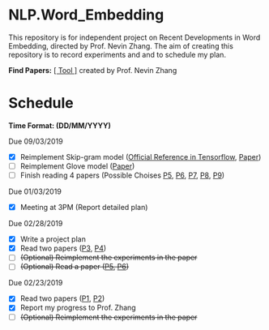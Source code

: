 # NLP.Word_Embedding
This repository is for independent project on Recent Developments in Word Embedding, directed by Prof. Nevin Zhang. The aim of creating this repository is to record experiments and and to schedule my plan.

**Find Papers:** [[ Tool ]](http://aipano.cse.ust.hk/p11/) created by Prof. Nevin Zhang

# Schedule 
**Time Format: (DD/MM/YYYY)**

Due 09/03/2019
- [x] Reimplement Skip-gram model  ([Official Reference in Tensorflow](https://www.tensorflow.org/tutorials/representation/word2vec), [Paper](https://arxiv.org/pdf/1301.3781.pdf))
- [ ] Reimplement Glove model ([Paper](https://nlp.stanford.edu/pubs/glove.pdf))
- [ ] Finish reading 4 papers (Possible Choises [P5](https://www.aaai.org/ocs/index.php/AAAI/AAAI15/paper/viewFile/9314/9535), [P6](https://arxiv.org/pdf/1507.01127.pdf%20http://arxiv.org/abs/1507.01127.pdf), [P7](https://aaai.org/ocs/index.php/AAAI/AAAI18/paper/view/16998/16114), [P8](http://aclweb.org/anthology/P18-1031), [P9](http://aclweb.org/anthology/D18-2029))

Due 01/03/2019
- [x] Meeting at 3PM (Report detailed plan)

Due 02/28/2019
- [x] Write a project plan
- [x] Read two papers ([P3](http://www.aclweb.org/anthology/C14-1016), [P4](http://www.aclweb.org/anthology/D14-1110))
- [ ] ~~(Optional) Reimplement the experiments in the paper~~
- [ ] ~~(Optional) Read a paper ([P5](https://www.aaai.org/ocs/index.php/AAAI/AAAI15/paper/viewFile/9314/9535), [P6](https://arxiv.org/pdf/1507.01127.pdf%20http://arxiv.org/abs/1507.01127.pdf))~~

Due 02/23/2019
- [x] Read two papers ([P1](http://aclweb.org/anthology/P18-1073), [P2](http://aclweb.org/anthology/P18-1041))
- [x] Report my progress to Prof. Zhang
- [ ] ~~(Optional) Reimplement the experiments in the paper~~

